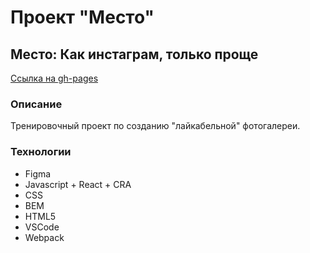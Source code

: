 # Проект "Место"

## Место: Как инстаграм, только проще

[Ссылка на gh-pages](https://filimonic-yp.github.io/mesto-react)


### Описание

Тренировочный проект по созданию "лайкабельной" фотогалереи.

### Технологии

* Figma
* Javascript + React + CRA
* CSS
* BEM
* HTML5
* VSCode
* Webpack
